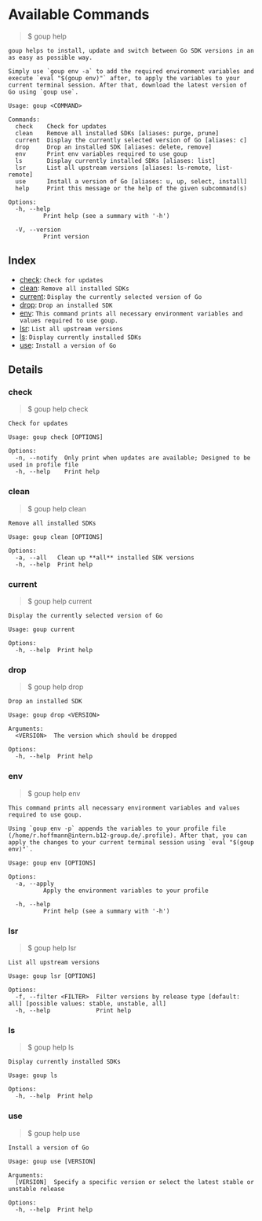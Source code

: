 # Available Commands


> $ goup help

```
goup helps to install, update and switch between Go SDK versions in an as easy as possible way.

Simply use `goup env -a` to add the required environment variables and execute `eval "$(goup env)"` after, to apply the variables to your current terminal session. After that, download the latest version of Go using `goup use`.

Usage: goup <COMMAND>

Commands:
  check    Check for updates
  clean    Remove all installed SDKs [aliases: purge, prune]
  current  Display the currently selected version of Go [aliases: c]
  drop     Drop an installed SDK [aliases: delete, remove]
  env      Print env variables required to use goup
  ls       Display currently installed SDKs [aliases: list]
  lsr      List all upstream versions [aliases: ls-remote, list-remote]
  use      Install a version of Go [aliases: u, up, select, install]
  help     Print this message or the help of the given subcommand(s)

Options:
  -h, --help
          Print help (see a summary with '-h')

  -V, --version
          Print version
```


## Index


- [check](#check): `Check for updates`
- [clean](#clean): `Remove all installed SDKs`
- [current](#current): `Display the currently selected version of Go`
- [drop](#drop): `Drop an installed SDK`
- [env](#env): `This command prints all necessary environment variables and values required to use goup. `
- [lsr](#lsr): `List all upstream versions`
- [ls](#ls): `Display currently installed SDKs`
- [use](#use): `Install a version of Go`

## Details


### check

> $ goup help check

```
Check for updates

Usage: goup check [OPTIONS]

Options:
  -n, --notify  Only print when updates are available; Designed to be used in profile file
  -h, --help    Print help
```

### clean

> $ goup help clean

```
Remove all installed SDKs

Usage: goup clean [OPTIONS]

Options:
  -a, --all   Clean up **all** installed SDK versions
  -h, --help  Print help
```

### current

> $ goup help current

```
Display the currently selected version of Go

Usage: goup current

Options:
  -h, --help  Print help
```

### drop

> $ goup help drop

```
Drop an installed SDK

Usage: goup drop <VERSION>

Arguments:
  <VERSION>  The version which should be dropped

Options:
  -h, --help  Print help
```

### env

> $ goup help env

```
This command prints all necessary environment variables and values required to use goup. 

Using `goup env -p` appends the variables to your profile file (/home/r.hoffmann@intern.b12-group.de/.profile). After that, you can apply the changes to your current terminal session using `eval "$(goup env)"`.

Usage: goup env [OPTIONS]

Options:
  -a, --apply
          Apply the environment variables to your profile

  -h, --help
          Print help (see a summary with '-h')
```

### lsr

> $ goup help lsr

```
List all upstream versions

Usage: goup lsr [OPTIONS]

Options:
  -f, --filter <FILTER>  Filter versions by release type [default: all] [possible values: stable, unstable, all]
  -h, --help             Print help
```

### ls

> $ goup help ls

```
Display currently installed SDKs

Usage: goup ls

Options:
  -h, --help  Print help
```

### use

> $ goup help use

```
Install a version of Go

Usage: goup use [VERSION]

Arguments:
  [VERSION]  Specify a specific version or select the latest stable or unstable release

Options:
  -h, --help  Print help
```


